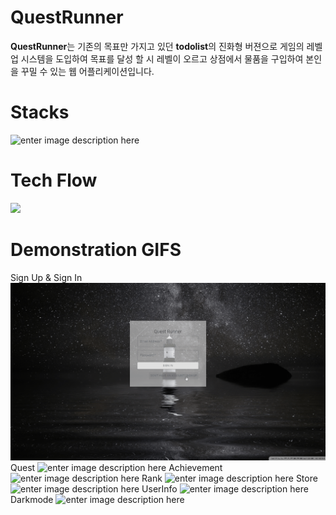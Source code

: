 # QuestRunner

**QuestRunner**는 기존의 목표만 가지고 있던 **todolist**의 진화형 버젼으로 게임의 레벨업 시스템을 도입하여 목표를 달성 할 시 레벨이 오르고 상점에서 물품을 구입하여 본인을 꾸밀 수 있는 웹 어플리케이션입니다.


# Stacks
![enter image description here](https://s3.us-west-2.amazonaws.com/secure.notion-static.com/a0a4d8ae-3bd9-4f01-b32a-98f506562273/stack.png?X-Amz-Algorithm=AWS4-HMAC-SHA256&X-Amz-Credential=AKIAT73L2G45O3KS52Y5/20200525/us-west-2/s3/aws4_request&X-Amz-Date=20200525T223445Z&X-Amz-Expires=86400&X-Amz-Signature=e56193b5974fcda10ede31d4be86983e28db4eb10e4a6f8bf5018e366c33a6c3&X-Amz-SignedHeaders=host&response-content-disposition=filename%20=%22stack.png%22)
# Tech Flow
<img src="/src/img/Frame_1.png?raw=true">

# Demonstration GIFS 

Sign Up & Sign In
<img src="/src/img/signupsignin.gif?raw=true">
Quest
![enter image description here](https://s3.us-west-2.amazonaws.com/secure.notion-static.com/a67570c1-9c26-4e3f-b3f4-57b4bb2d369b/quest.gif?X-Amz-Algorithm=AWS4-HMAC-SHA256&X-Amz-Credential=AKIAT73L2G45O3KS52Y5/20200525/us-west-2/s3/aws4_request&X-Amz-Date=20200525T223916Z&X-Amz-Expires=86400&X-Amz-Signature=83b82217d79839f1e8133d2c6ca42921bd8d449fee936ad12e8e41b3137ebc76&X-Amz-SignedHeaders=host&response-content-disposition=filename%20=%22quest.gif%22)
Achievement
![enter image description here](https://s3.us-west-2.amazonaws.com/secure.notion-static.com/b3bde14b-c294-4f8d-920c-81993777b38f/achievement.gif?X-Amz-Algorithm=AWS4-HMAC-SHA256&X-Amz-Credential=AKIAT73L2G45O3KS52Y5/20200525/us-west-2/s3/aws4_request&X-Amz-Date=20200525T223933Z&X-Amz-Expires=86400&X-Amz-Signature=aa8f1ed080708505c3d5acf79cb4b823c7c8e52e866955288a9fd3d8b90618f9&X-Amz-SignedHeaders=host&response-content-disposition=filename%20=%22achievement.gif%22)
Rank
![enter image description here](https://s3.us-west-2.amazonaws.com/secure.notion-static.com/784a3369-d3ce-47a1-8dde-64bfaa048347/rank.gif?X-Amz-Algorithm=AWS4-HMAC-SHA256&X-Amz-Credential=AKIAT73L2G45O3KS52Y5/20200525/us-west-2/s3/aws4_request&X-Amz-Date=20200525T223959Z&X-Amz-Expires=86400&X-Amz-Signature=40f7327d7675068034884bc15317a5515e37038eb89aa4aea681b1649e77ead5&X-Amz-SignedHeaders=host&response-content-disposition=filename%20=%22rank.gif%22)
Store
![enter image description here](https://s3.us-west-2.amazonaws.com/secure.notion-static.com/21db7f1b-7007-4a4d-b141-e913d9dcb7d3/store.gif?X-Amz-Algorithm=AWS4-HMAC-SHA256&X-Amz-Credential=AKIAT73L2G45O3KS52Y5/20200525/us-west-2/s3/aws4_request&X-Amz-Date=20200525T224015Z&X-Amz-Expires=86400&X-Amz-Signature=3196d29729255d213b85b95e7714996bb64e39de2670d713924d07cc23b2d576&X-Amz-SignedHeaders=host&response-content-disposition=filename%20=%22store.gif%22)
UserInfo
![enter image description here](https://s3.us-west-2.amazonaws.com/secure.notion-static.com/0b67a752-8153-4b56-918a-9c222f2fb5b3/Userinfo.gif?X-Amz-Algorithm=AWS4-HMAC-SHA256&X-Amz-Credential=AKIAT73L2G45O3KS52Y5/20200525/us-west-2/s3/aws4_request&X-Amz-Date=20200525T224030Z&X-Amz-Expires=86400&X-Amz-Signature=a21f6bcab1724fbf8995c6886ada8500f0af42b1b7f085c66f8310bc2768164b&X-Amz-SignedHeaders=host&response-content-disposition=filename%20=%22Userinfo.gif%22)
Darkmode
![enter image description here](https://s3.us-west-2.amazonaws.com/secure.notion-static.com/5a8ab561-c789-4b2e-9354-f4599090604d/darkmode.gif?X-Amz-Algorithm=AWS4-HMAC-SHA256&X-Amz-Credential=AKIAT73L2G45O3KS52Y5/20200525/us-west-2/s3/aws4_request&X-Amz-Date=20200525T224045Z&X-Amz-Expires=86400&X-Amz-Signature=4dd1bfa083100fa7c9b98947228b732295117c3517a551af0df83ffe75059594&X-Amz-SignedHeaders=host&response-content-disposition=filename%20=%22darkmode.gif%22)
